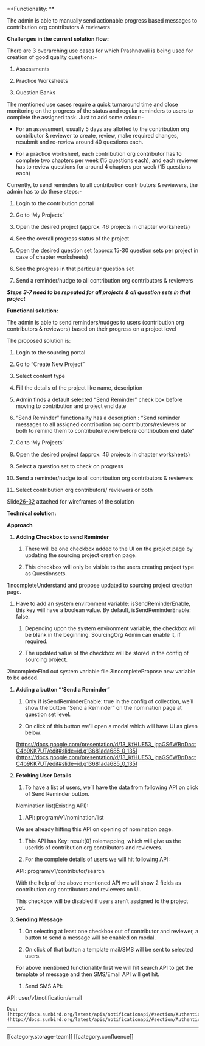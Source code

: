  **Functionality: ** 

The admin is able to manually send actionable progress based messages to contribution org contributors & reviewers



 **Challenges in the current solution flow:** 

There are 3 overarching use cases for which Prashnavali is being used for creation of good quality questions:-


1. Assessments


1. Practice Worksheets


1. Question Banks



The mentioned use cases require a quick turnaround time and close monitoring on the progress of the status and regular reminders to users to complete the assigned task. Just to add some colour:-


* For an assessment, usually 5 days are allotted to the contribution org contributor & reviewer to create, review, make required changes, resubmit and re-review around 40 questions each.  


* For a practice worksheet, each contribution org contributor has to complete two chapters per week (15 questions each), and each reviewer has to review questions for around 4 chapters per week (15 questions each)





Currently, to send reminders to all contribution contributors & reviewers, the admin has to do these steps:-


1. Login to the contribution portal


1. Go to ‘My Projects’


1. Open the desired project (approx. 46 projects in chapter worksheets)


1. See the overall progress status of the project


1. Open the desired question set (approx 15-30 question sets per project in case of chapter worksheets)


1. See the progress in that particular question set


1. Send a reminder/nudge to all contribution org contributors & reviewers





 **_Steps 3-7 need to be repeated for all projects & all question sets in that project_** 



 **Functional solution:** 

The admin is able to send reminders/nudges to users (contribution org contributors & reviewers) based on their progress on a project level



The proposed solution is:


1. Login to the sourcing portal


1. Go to “Create New Project”


1. Select content type


1. Fill the details of the project like name, description


1. Admin finds a default selected “Send Reminder” check box before moving to contribution and project end date


1. “Send Reminder” functionality has a description : “Send reminder messages to all assigned contribution org contributors/reviewers or both to remind them to contribute/review before contribution end date”


1. Go to ‘My Projects’


1. Open the desired project (approx. 46 projects in chapter worksheets)


1. Select a question set to check on progress


1. Send a reminder/nudge to all contribution org contributors & reviewers


1. Select contribution org contributors/ reviewers or both 





Slide[26-32](https://docs.google.com/presentation/d/13_KfHUE53_jqaGS6WBpDactC4b9KK7UT/edit#slide=id.g1591b24080d_0_84) attached for wireframes of the solution



 **Technical solution:** 

 **Approach** 


1.  **Adding Checkbox to send Reminder** 


    1. There will be one checkbox added to the UI on the project page by updating the sourcing project creation page. 


    1. This checkbox will only be visible to the users creating project type as Questionsets.



    

1incompleteUnderstand and propose updated to sourcing project creation page. 
1. Have to add an system environment variable: isSendReminderEnable, this key will have a boolean value. By default, isSendReminderEnable: false.


    1. Depending upon the system environment variable, the checkbox will be blank in the beginning. SourcingOrg Admin can enable it, if required.


    1. The updated value of the checkbox will be stored in the config of sourcing project.



    

2incompleteFind out system variable file.3incompletePropose new variable to be added.
1.  **Adding a button “‘Send a Reminder”** 


    1. Only if isSendReminderEnable: true in the config of collection, we’ll show the button “Send a Reminder” on the nomination page at question set level.


    1. On click of this button we’ll open a modal which will have UI as given below:

    [https://docs.google.com/presentation/d/13_KfHUE53_jqaGS6WBpDactC4b9KK7UT/edit#slide=id.g13681ada685_0_135](https://docs.google.com/presentation/d/13_KfHUE53_jqaGS6WBpDactC4b9KK7UT/edit#slide=id.g13681ada685_0_135)

    



    
1.  **Fetching User Details** 


    1. To have a list of users, we’ll have the data from following API on click of Send Reminder button.

    Nomination list(Existing API):


    1. API: program/v1/nomination/list

    We are already hitting this API on opening of nomination page.



    
    1. This API has Key: result\[0].rolemapping, which will give us the userIds of contribution org contributors and reviewers.


    1. For the complete details of users we will hit following API: 

    API: program/v1/contributor/search

    With the help of the above mentioned API we will show 2 fields as contribution org contributors and reviewers on UI.

    This checkbox will be disabled if users aren’t assigned to the project yet.



    
1.  **Sending Message** 


    1. On selecting at least one checkbox out of  contributor and reviewer, a button to send a message will be enabled on modal.


    1. On click of that button a template mail/SMS will be sent to selected users.

    For above mentioned functionality first we will hit search API to get the template of message and then SMS/Email API will get hit.


    1. Send SMS API:

API: user/v1/notification/email

    Doc: [http://docs.sunbird.org/latest/apis/notificationapi/#section/Authentication](http://docs.sunbird.org/latest/apis/notificationapi/#section/Authentication)



    



*****

[[category.storage-team]] 
[[category.confluence]] 
